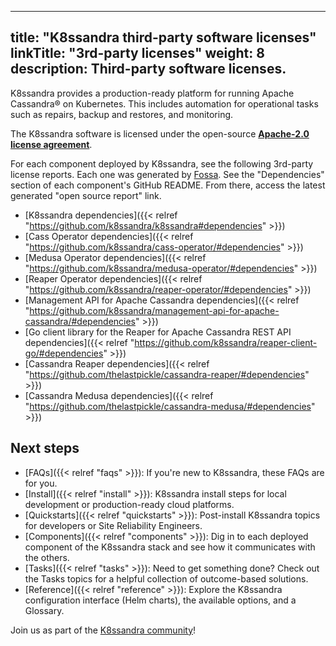 
---
title: "K8ssandra third-party software licenses"
linkTitle: "3rd-party licenses"
weight: 8
description: Third-party software licenses.
---

K8ssandra provides a production-ready platform for running Apache Cassandra&reg; on Kubernetes. This includes automation for operational tasks such as repairs, backup and restores, and monitoring.

The K8ssandra software is licensed under the open-source [**Apache-2.0 license agreement**](https://github.com/k8ssandra/k8ssandra/blob/main/LICENSE).

For each component deployed by K8ssandra, see the following 3rd-party license reports. Each one was generated by [Fossa](https://fossa.com/). See the "Dependencies" section of each component's GitHub README. From there, access the latest generated "open source report" link.

* [K8ssandra dependencies]({{< relref "https://github.com/k8ssandra/k8ssandra#dependencies" >}}) 
* [Cass Operator dependencies]({{< relref "https://github.com/k8ssandra/cass-operator/#dependencies" >}})
* [Medusa Operator dependencies]({{< relref "https://github.com/k8ssandra/medusa-operator/#dependencies" >}})
* [Reaper Operator dependencies]({{< relref "https://github.com/k8ssandra/reaper-operator/#dependencies" >}})
* [Management API for Apache Cassandra dependencies]({{< relref "https://github.com/k8ssandra/management-api-for-apache-cassandra/#dependencies" >}})
* [Go client library for the Reaper for Apache Cassandra REST API dependencies]({{< relref "https://github.com/k8ssandra/reaper-client-go/#dependencies" >}})
* [Cassandra Reaper dependencies]({{< relref "https://github.com/thelastpickle/cassandra-reaper/#dependencies" >}})
* [Cassandra Medusa dependencies]({{< relref "https://github.com/thelastpickle/cassandra-medusa/#dependencies" >}})

## Next steps

* [FAQs]({{< relref "faqs" >}}): If you're new to K8ssandra, these FAQs are for you. 
* [Install]({{< relref "install" >}}): K8ssandra install steps for local development or production-ready cloud platforms.
* [Quickstarts]({{< relref "quickstarts" >}}): Post-install K8ssandra topics for developers or Site Reliability Engineers.
* [Components]({{< relref "components" >}}): Dig in to each deployed component of the K8ssandra stack and see how it communicates with the others.
* [Tasks]({{< relref "tasks" >}}): Need to get something done? Check out the Tasks topics for a helpful collection of outcome-based solutions.
* [Reference]({{< relref "reference" >}}): Explore the K8ssandra configuration interface (Helm charts), the available options, and a Glossary.

Join us as part of the [K8ssandra community](https://k8ssandra.io/community/)!
